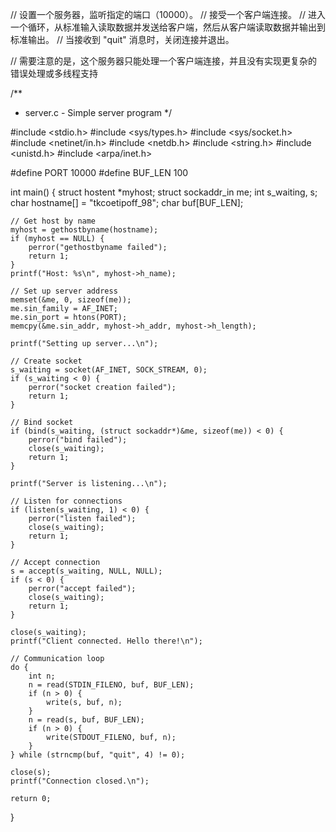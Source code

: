 // 设置一个服务器，监听指定的端口（10000）。
// 接受一个客户端连接。
// 进入一个循环，从标准输入读取数据并发送给客户端，然后从客户端读取数据并输出到标准输出。
// 当接收到 "quit" 消息时，关闭连接并退出。

// 需要注意的是，这个服务器只能处理一个客户端连接，并且没有实现更复杂的错误处理或多线程支持

/**
 * server.c - Simple server program
 */

#include <stdio.h>
#include <sys/types.h>
#include <sys/socket.h>
#include <netinet/in.h>
#include <netdb.h>
#include <string.h>
#include <unistd.h>
#include <arpa/inet.h>

#define PORT 10000
#define BUF_LEN 100

int main() {
    struct hostent *myhost;
    struct sockaddr_in me;
    int s_waiting, s;
    char hostname[] = "tkcoetipoff_98";
    char buf[BUF_LEN];

    // Get host by name
    myhost = gethostbyname(hostname);
    if (myhost == NULL) {
        perror("gethostbyname failed");
        return 1;
    }
    printf("Host: %s\n", myhost->h_name);

    // Set up server address
    memset(&me, 0, sizeof(me));
    me.sin_family = AF_INET;
    me.sin_port = htons(PORT);
    memcpy(&me.sin_addr, myhost->h_addr, myhost->h_length);

    printf("Setting up server...\n");

    // Create socket
    s_waiting = socket(AF_INET, SOCK_STREAM, 0);
    if (s_waiting < 0) {
        perror("socket creation failed");
        return 1;
    }

    // Bind socket
    if (bind(s_waiting, (struct sockaddr*)&me, sizeof(me)) < 0) {
        perror("bind failed");
        close(s_waiting);
        return 1;
    }

    printf("Server is listening...\n");

    // Listen for connections
    if (listen(s_waiting, 1) < 0) {
        perror("listen failed");
        close(s_waiting);
        return 1;
    }

    // Accept connection
    s = accept(s_waiting, NULL, NULL);
    if (s < 0) {
        perror("accept failed");
        close(s_waiting);
        return 1;
    }

    close(s_waiting);
    printf("Client connected. Hello there!\n");

    // Communication loop
    do {
        int n;
        n = read(STDIN_FILENO, buf, BUF_LEN);
        if (n > 0) {
            write(s, buf, n);
        }
        n = read(s, buf, BUF_LEN);
        if (n > 0) {
            write(STDOUT_FILENO, buf, n);
        }
    } while (strncmp(buf, "quit", 4) != 0);

    close(s);
    printf("Connection closed.\n");

    return 0;
}
